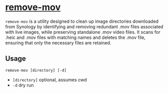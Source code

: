 # [remove-mov](https://github.com/ryanburnette/go-remove-mov)

`remove-mov` is a utility designed to clean up image directories downloaded from
Synology by identifying and removing redundant .mov files associated with live
images, while preserving standalone .mov video files. It scans for .heic and
.mov files with matching names and deletes the .mov file, ensuring that only the
necessary files are retained.

## Usage

```shell
remove-mov [directory] [-d]
```

- `[directory]` optional, assumes cwd
- `-d` dry run

